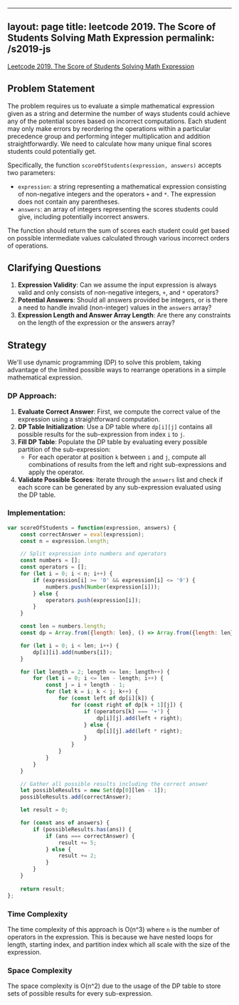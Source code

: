 
---
layout: page
title: leetcode 2019. The Score of Students Solving Math Expression
permalink: /s2019-js
---
[Leetcode 2019. The Score of Students Solving Math Expression](https://algoadvance.github.io/algoadvance/l2019)
## Problem Statement
The problem requires us to evaluate a simple mathematical expression given as a string and determine the number of ways students could achieve any of the potential scores based on incorrect computations. Each student may only make errors by reordering the operations within a particular precedence group and performing integer multiplication and addition straightforwardly. We need to calculate how many unique final scores students could potentially get.

Specifically, the function `scoreOfStudents(expression, answers)` accepts two parameters:
- `expression`: a string representing a mathematical expression consisting of non-negative integers and the operators `+` and `*`. The expression does not contain any parentheses.
- `answers`: an array of integers representing the scores students could give, including potentially incorrect answers.

The function should return the sum of scores each student could get based on possible intermediate values calculated through various incorrect orders of operations.

## Clarifying Questions
1. **Expression Validity**: Can we assume the input expression is always valid and only consists of non-negative integers, `+`, and `*` operators?
2. **Potential Answers**: Should all answers provided be integers, or is there a need to handle invalid (non-integer) values in the `answers` array?
3. **Expression Length and Answer Array Length**: Are there any constraints on the length of the expression or the answers array?

## Strategy
We'll use dynamic programming (DP) to solve this problem, taking advantage of the limited possible ways to rearrange operations in a simple mathematical expression.

### DP Approach:
1. **Evaluate Correct Answer**: First, we compute the correct value of the expression using a straightforward computation.
2. **DP Table Initialization**: Use a DP table where `dp[i][j]` contains all possible results for the sub-expression from index `i` to `j`.
3. **Fill DP Table**: Populate the DP table by evaluating every possible partition of the sub-expression:
   - For each operator at position `k` between `i` and `j`, compute all combinations of results from the left and right sub-expressions and apply the operator.
4. **Validate Possible Scores**: Iterate through the `answers` list and check if each score can be generated by any sub-expression evaluated using the DP table.

### Implementation:

```javascript
var scoreOfStudents = function(expression, answers) {
    const correctAnswer = eval(expression);
    const n = expression.length;

    // Split expression into numbers and operators
    const numbers = [];
    const operators = [];
    for (let i = 0; i < n; i++) {
        if (expression[i] >= '0' && expression[i] <= '9') {
            numbers.push(Number(expression[i]));
        } else {
            operators.push(expression[i]);
        }
    }

    const len = numbers.length;
    const dp = Array.from({length: len}, () => Array.from({length: len}, () => new Set()));

    for (let i = 0; i < len; i++) {
        dp[i][i].add(numbers[i]);
    }

    for (let length = 2; length <= len; length++) {
        for (let i = 0; i <= len - length; i++) {
            const j = i + length - 1;
            for (let k = i; k < j; k++) {
                for (const left of dp[i][k]) {
                    for (const right of dp[k + 1][j]) {
                        if (operators[k] === '+') {
                            dp[i][j].add(left + right);
                        } else {
                            dp[i][j].add(left * right);
                        }
                    }
                }
            }
        }
    }

    // Gather all possible results including the correct answer
    let possibleResults = new Set(dp[0][len - 1]);
    possibleResults.add(correctAnswer);

    let result = 0;

    for (const ans of answers) {
        if (possibleResults.has(ans)) {
            if (ans === correctAnswer) {
                result += 5;
            } else {
                result += 2;
            }
        }
    }
    
    return result;
};
```

### Time Complexity
The time complexity of this approach is O(n^3) where `n` is the number of operators in the expression. This is because we have nested loops for length, starting index, and partition index which all scale with the size of the expression.

### Space Complexity
The space complexity is O(n^2) due to the usage of the DP table to store sets of possible results for every sub-expression.